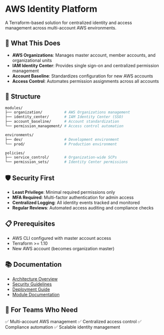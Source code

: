 # AWS Identity Platform

A Terraform-based solution for centralized identity and access management across multi-account AWS environments.

## 🎯 What This Does

- **AWS Organizations**: Manages master account, member accounts, and organizational units
- **IAM Identity Center**: Provides single sign-on and centralized permission management
- **Account Baseline**: Standardizes configuration for new AWS accounts
- **Access Control**: Automates permission assignments across all accounts

## 📁 Structure

```bash
modules/
├── organization/          # AWS Organizations management
├── identity_center/       # IAM Identity Center (SSO)
├── account_baseline/      # Account standardization
└── permission_management/ # Access control automation

environments/
├── dev/                   # Development environment
└── prod/                  # Production environment

policies/
├── service_control/       # Organization-wide SCPs
└── permission_sets/       # Identity Center permissions
```

## 🛡️ Security First

- **Least Privilege**: Minimal required permissions only
- **MFA Required**: Multi-factor authentication for admin access
- **Centralized Logging**: All identity events tracked and monitored
- **Regular Reviews**: Automated access auditing and compliance checks

## 📋 Prerequisites

- AWS CLI configured with master account access
- Terraform >= 1.10
- New AWS account (becomes organization master)

## 📚 Documentation

- [Architecture Overview](docs/architecture.md)
- [Security Guidelines](docs/security.md)
- [Deployment Guide](docs/deployment.md)
- [Module Documentation](modules/)

## 🎯 For Teams Who Need

✅ Multi-account AWS management
✅ Centralized access control
✅ Compliance automation
✅ Scalable identity management
